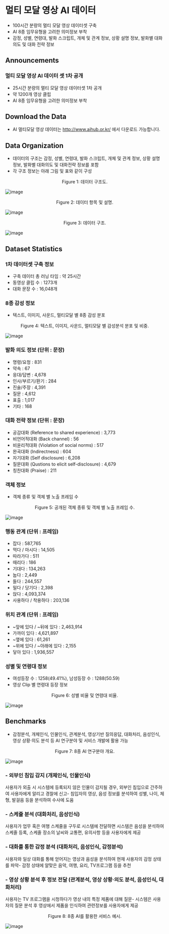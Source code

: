 # 멀티 모달 영상 AI 데이터
* 100시간 분량의 멀티 모달 영상 데이터셋 구축
* AI 8종 임무유형을 고려한 의미정보 부착
* 감정, 성별, 연령대, 발화 스크립트, 개체 및 관계 정보, 상황 설명 정보, 발화별 대화 의도 및 대화 전략 정보

## Announcements
### 멀티 모달 영상 AI 데이터 셋 1차 공개
* 25시간 분량의 멀티 모달 영상 데이터셋 1차 공개
* 약 1200개 영상 클립
* AI 8종 임무유형을 고려한 의미정보 부착

## Download the Data
* AI 멀티모달 영상 데이터는 http://www.aihub.or.kr/ 에서 다운로드 가능합니다.

## Data Organization
* 데이터의 구조는 감정, 성별, 연령대, 발화 스크립트, 개체 및 관계 정보, 상황 설명 정보, 발화별 대화의도 및 대화전략 정보를 포함
* 각 구조 정보는 아래 그림 및 표와 같이 구성

<p align='center'>Figure 1: 데이터 구조도.</p>

![image](https://github.com/tmcheon1/niaproject/blob/master/데이터%20구조도.jpg)

 
<p align='center'>Figure 2: 데이터 항목 및 설명.</p>
 
![image](https://github.com/tmcheon1/niaproject/blob/master/데이터%20항목%20및%20설명.jpg)

 
 
<p align='center'>Figure 3: 데이터 구조.</p>

![image](https://github.com/tmcheon1/niaproject/blob/master/데이터%20구조.jpg)


## Dataset Statistics

### 1차 데이터셋 구축 정보
* 구축 데이터 총 러닝 타임 : 약 25시간
* 동영상 클립 수 : 1273개
* 대화 문장 수 : 16,048개

### 8종 감성 정보
* 텍스트, 이미지, 사운드, 멀티모달 별 8종 감성 분포

<p align='center'>Figure 4: 텍스트, 이미지, 사운드, 멀티모달 별 감성분석 분포 및 비중.</p>

![image](https://github.com/tmcheon1/niaproject/blob/master/감성분석%20분야별%20결과.jpg)


### 발화 의도 정보 (단위 : 문장)
* 명령/요청 : 831
* 약속 : 67
* 응대/답변 : 4,678
* 인사/부르기/환기 : 284
* 진술/주장 : 4,391
* 질문 : 4,612
* 표출 : 1,017
* 기타 : 168

### 대화 전략 정보 (단위 : 문장)
* 공감대화 (Reference to shared experience) : 3,773
* 비언어적대화 (Back channel) : 56
* 비윤리적대화 (Violation of social norms) : 517
* 완곡대화 (Indirectness) : 604
* 자기대화 (Self disclosure) : 6,208
* 질문대화 (Qustions to elicit self-disclosure) : 4,679
* 칭찬대화 (Praise) : 211

### 객체 정보
* 객체 종류 및 객체 별 노출 프레임 수

<p align='center'>Figure 5: 공개된 객체 종류 및 객체 별 노출 프레임 수.</p>

![image](https://github.com/tmcheon1/niaproject/blob/master/개체정보.jpg)


### 행동 관계 (단위 : 프레임)
* 잡다 : 587,765
* 먹다 / 마시다 : 14,505
* 따라가다 : 511
* 때리다 : 186
* 기대다 : 134,263
* 눕다 : 2,449
* 들다 : 244,557
* 밀다 / 당기다 : 2,398
* 앉다 : 4,093,374
* 사용하다 / 착용하다 : 203,136


### 위치 관계 (단위 : 프레임)
* ~앞에 있다 / ~뒤에 있다 : 2,463,914
* 가까이 있다 : 4,621,897
* ~옆에 있다 : 61,261
* ~위에 있다 / ~아래에 있다 : 2,155
* 닿아 있다 : 1,936,557

### 성별 및 연령대 정보
* 여성등장 수 : 1258(49.41%), 남성등장 수 : 1288(50.59)
* 영상 Clip 별 연령대 등장 정보

<p align='center'>Figure 6: 성별 비율 및 연령대 비율.</p>

![image](https://github.com/tmcheon1/niaproject/blob/master/연령대별%20Clip수%20및%20비중.jpg)

 
 
 
## Benchmarks
* 감정분석, 개체인식, 인물인식, 관계분석, 영상기반 질의응답, 대화처리, 음성인식, 영상 상황·의도 분석 등 AI 연구분야 및 서비스 개발에 활용 가능

<p align='center'>Figure 7: 8종 AI 연구분야 개요.</p>

![image](https://github.com/tmcheon1/niaproject/blob/master/%EC%A7%80%EC%8B%9D%EB%B2%A0%EC%9D%B4%EC%8A%A4%20%ED%99%9C%EC%9A%A9%20%EC%98%88.jpg)

 
 
 
### - 외부인 침입 감지 (개체인식, 인물인식)
사용자가 외출 시 시스템에 등록되지 않은 인물이 감지될 경우, 외부인 침입으로 간주하여 사용자에게 알리고 경찰에 신고- 침입자의 영상, 음성 정보를 분석하여 성별, 나이, 체형, 발걸음 등을 분석하여 수사에 도움

### - 스케쥴 분석 (대화처리, 음성인식)
사용자가 업무 혹은 여행 스케줄을 구두로 시스템에 전달하면 시스템은 음성을 분석하여 스케줄 등록, 스케줄 장소의 날씨와 교통편, 유의사항 등을 사용자에게 제공

### - 대화를 통한 감정 분석 (대화처리, 음성인식, 감정분석)
사용자와 일상 대화를 통해 얻어지는 영상과 음성을 분석하여 현재 사용자의 감정 상태를 파악- 감정 상태에 알맞은 음악, 여행, 요리, TV프로그램 등을 추천

### - 영상 상황 분석 후 정보 전달 (관계분석, 영상 상황·의도 분석, 음성인식, 대화처리)
사용자는 TV 프로그램을 시청하다가 영상 내의 특정 제품에 대해 질문- 시스템은 사용자의 질문 분석 후 영상에서 제품을 인식하여 관련정보를 사용자에게 제공

<p align='center'>Figure 8: 8종 AI를 활용한 서비스 예시.</p>

![image](https://github.com/tmcheon1/niaproject/blob/master/서비스%20활용%20예시.jpg)


